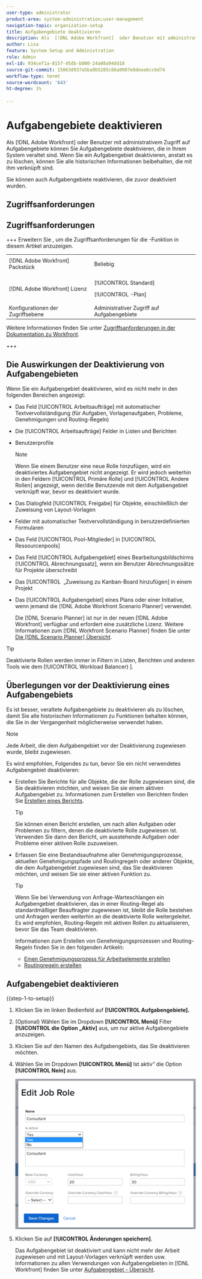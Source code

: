 ```yaml
---
user-type: administrator
product-area: system-administration;user-management
navigation-topic: organization-setup
title: Aufgabengebiete deaktivieren
description: Als  [!DNL Adobe Workfront]  oder Benutzer mit administrativem Zugriff auf Aufgabengebiete können Sie Aufgabengebiete deaktivieren, die in Ihrem System veraltet sind. Wenn Sie ein Aufgabengebiet deaktivieren, anstatt es zu löschen, können Sie alle historischen Informationen beibehalten, die mit ihm verknüpft sind.
author: Lisa
feature: System Setup and Administration
role: Admin
exl-id: 934cef1a-8157-45db-b000-24a08a94dd18
source-git-commit: 15063d937a5ba9b5285c66a0987e8deea6cc6d74
workflow-type: tm+mt
source-wordcount: '643'
ht-degree: 1%

---
```


# Aufgabengebiete deaktivieren

Als [!DNL Adobe Workfront] oder Benutzer mit administrativem Zugriff auf Aufgabengebiete können Sie Aufgabengebiete deaktivieren, die in Ihrem System veraltet sind. Wenn Sie ein Aufgabengebiet deaktivieren, anstatt es zu löschen, können Sie alle historischen Informationen beibehalten, die mit ihm verknüpft sind.

Sie können auch Aufgabengebiete reaktivieren, die zuvor deaktiviert wurden.

## Zugriffsanforderungen

## Zugriffsanforderungen

+++ Erweitern Sie , um die Zugriffsanforderungen für die -Funktion in diesem Artikel anzuzeigen.

<table style="table-layout:auto"> 
 <col> 
 <col> 
 <tbody> 
  <tr> 
   <td>[!DNL Adobe Workfront] Packstück</td> 
   <td><p>Beliebig</p></td> 
  </tr> 
  <tr> 
   <td>[!DNL Adobe Workfront] Lizenz</td> 
   <td><p>[!UICONTROL Standard]</p>
       <p>[!UICONTROL -Plan]</p></td>
  </tr> 
  <tr> 
   <td>Konfigurationen der Zugriffsebene</td> 
   <td>Administrativer Zugriff auf Aufgabengebiete</td>
  </tr> 
 </tbody> 
</table>

Weitere Informationen finden Sie unter [Zugriffsanforderungen in der Dokumentation zu Workfront](/help/quicksilver/administration-and-setup/add-users/access-levels-and-object-permissions/access-level-requirements-in-documentation.md).

+++

## Die Auswirkungen der Deaktivierung von Aufgabengebieten

Wenn Sie ein Aufgabengebiet deaktivieren, wird es nicht mehr in den folgenden Bereichen angezeigt:

* Das Feld [!UICONTROL Arbeitsaufträge] mit automatischer Textvervollständigung (für Aufgaben, Vorlagenaufgaben, Probleme, Genehmigungen und Routing-Regeln)
* Die [!UICONTROL Arbeitsaufträge] Felder in Listen und Berichten
* Benutzerprofile

  >[!NOTE]
  >
  >Wenn Sie einem Benutzer eine neue Rolle hinzufügen, wird ein deaktiviertes Aufgabengebiet nicht angezeigt. Er wird jedoch weiterhin in den Feldern [!UICONTROL Primäre Rolle] und [!UICONTROL Andere Rollen] angezeigt, wenn der/die Benutzende mit dem Aufgabengebiet verknüpft war, bevor es deaktiviert wurde.

* Das Dialogfeld [!UICONTROL Freigabe] für Objekte, einschließlich der Zuweisung von Layout-Vorlagen
* Felder mit automatischer Textvervollständigung in benutzerdefinierten Formularen
* Das Feld [!UICONTROL Pool-Mitglieder] in [!UICONTROL Ressourcenpools]
* Das Feld [!UICONTROL Aufgabengebiet] eines Bearbeitungsbildschirms [!UICONTROL Abrechnungssatz], wenn ein Benutzer Abrechnungssätze für Projekte überschreibt
* Das [!UICONTROL &#x200B; „Zuweisung zu Kanban-Board hinzufügen] in einem Projekt
* Das [!UICONTROL Aufgabengebiet] eines Plans oder einer Initiative, wenn jemand die [!DNL Adobe Workfront Scenario Planner] verwendet.

  Die [!DNL Scenario Planner] ist nur in der neuen [!DNL Adobe Workfront] verfügbar und erfordert eine zusätzliche Lizenz. Weitere Informationen zum [!DNL Workfront Scenario Planner] finden Sie unter [Die [!DNL Scenario Planner] Übersicht](../../../scenario-planner/scenario-planner-overview.md).

>[!TIP]
>
>Deaktivierte Rollen werden immer in Filtern in Listen, Berichten und anderen Tools wie dem [!UICONTROL Workload Balancer) &#x200B;].

## Überlegungen vor der Deaktivierung eines Aufgabengebiets

Es ist besser, veraltete Aufgabengebiete zu deaktivieren als zu löschen, damit Sie alle historischen Informationen zu Funktionen behalten können, die Sie in der Vergangenheit möglicherweise verwendet haben.

>[!NOTE]
>
>Jede Arbeit, die dem Aufgabengebiet vor der Deaktivierung zugewiesen wurde, bleibt zugewiesen.

Es wird empfohlen, Folgendes zu tun, bevor Sie ein nicht verwendetes Aufgabengebiet deaktivieren:

* Erstellen Sie Berichte für alle Objekte, die der Rolle zugewiesen sind, die Sie deaktivieren möchten, und weisen Sie sie einem aktiven Aufgabengebiet zu. Informationen zum Erstellen von Berichten finden Sie [Erstellen eines Berichts](../../../reports-and-dashboards/reports/creating-and-managing-reports/create-report.md).

  >[!TIP]
  >
  >Sie können einen Bericht erstellen, um nach allen Aufgaben oder Problemen zu filtern, denen die deaktivierte Rolle zugewiesen ist. Verwenden Sie dann den Bericht, um ausstehende Aufgaben oder Probleme einer aktiven Rolle zuzuweisen.

* Erfassen Sie eine Bestandsaufnahme aller Genehmigungsprozesse, aktuellen Genehmigungspfade und Routingregeln oder anderer Objekte, die dem Aufgabengebiet zugewiesen sind, das Sie deaktivieren möchten, und weisen Sie sie einer aktiven Funktion zu.

  >[!TIP]
  >
  >Wenn Sie bei Verwendung von Anfrage-Warteschlangen ein Aufgabengebiet deaktivieren, das in einer Routing-Regel als standardmäßiger Beauftragter zugewiesen ist, bleibt die Rolle bestehen und Anfragen werden weiterhin an die deaktivierte Rolle weitergeleitet. Es wird empfohlen, Routing-Regeln mit aktiven Rollen zu aktualisieren, bevor Sie das Team deaktivieren.

  Informationen zum Erstellen von Genehmigungsprozessen und Routing-Regeln finden Sie in den folgenden Artikeln:

   * [Einen Genehmigungsprozess für Arbeitselemente erstellen](../../../administration-and-setup/customize-workfront/configure-approval-milestone-processes/create-approval-processes.md)
   * [Routingregeln erstellen](../../../manage-work/requests/create-and-manage-request-queues/create-routing-rules.md)

## Aufgabengebiet deaktivieren

{{step-1-to-setup}}

1. Klicken Sie im linken Bedienfeld auf &#x200B;**[!UICONTROL Aufgabengebiete].**
1. (Optional) Wählen Sie im Dropdown **[!UICONTROL Menü]** Filter **[!UICONTROL die Option „Aktiv]** aus, um nur aktive Aufgabengebiete anzuzeigen.
1. Klicken Sie auf den Namen des Aufgabengebiets, das Sie deaktivieren möchten.
1. Wählen Sie im Dropdown **[!UICONTROL Menü]** Ist aktiv“ die Option **[!UICONTROL Nein]** aus.

   ![Aufgabengebiet deaktivieren](assets/deactivate-job-role-edit-role-box-nwe.png)

1. Klicken Sie auf **[!UICONTROL Änderungen speichern]**.

   Das Aufgabengebiet ist deaktiviert und kann nicht mehr der Arbeit zugewiesen und mit Layout-Vorlagen verknüpft werden usw. Informationen zu allen Verwendungen von Aufgabengebieten in [!DNL Workfront] finden Sie unter [Aufgabengebiet - Übersicht](../../../administration-and-setup/set-up-workfront/organizational-setup/job-role-overview.md).
